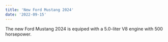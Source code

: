 ```yaml
---
title: 'New Ford Mustang 2024'
date: '2022-09-15'
---
```


The new Ford Mustang 2024 is equiped with a 5.0-liter V8 engine with 500 horsepower.